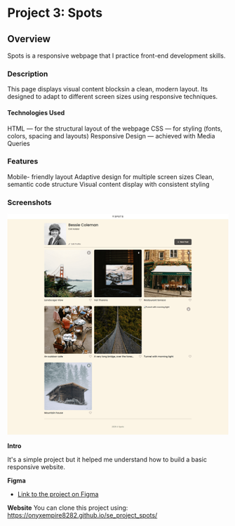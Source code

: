 # Project 3: Spots

## Overview

Spots is a responsive webpage that I practice front-end development skills.

### Description

This page displays visual content blocksin a clean, modern layout. Its designed to adapt to different screen sizes using responsive techniques.

#### Technologies Used

HTML — for the structural layout of the webpage
CSS — for styling (fonts, colors, spacing and layouts)
Responsive Design — achieved with Media Queries

### Features

Mobile- friendly layout
Adaptive design for multiple screen sizes
Clean, semantic code structure
Visual content display with consistent styling

### Screenshots

<img src="images/screenshot.png" alt="App Screenshot" width="600"/>

**Intro**

It's a simple project but it helped me understand how to build a basic responsive website.

**Figma**

- [Link to the project on Figma](https://www.figma.com/file/BBNm2bC3lj8QQMHlnqRsga/Sprint-3-Project-%E2%80%94-Spots?type=design&node-id=2%3A60&mode=design&t=afgNFybdorZO6cQo-1)

**Website**
You can clone this project using:
https://onyxempire8282.github.io/se_project_spots/
